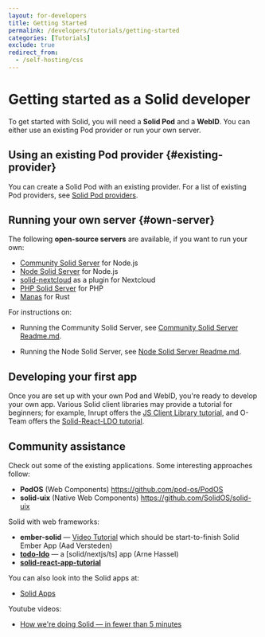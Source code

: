 ```yaml
---
layout: for-developers
title: Getting Started
permalink: /developers/tutorials/getting-started
categories: [Tutorials]
exclude: true
redirect_from:
  - /self-hosting/css
---
```


# Getting started as a Solid developer

To get started with Solid,
you will need a **Solid Pod** and a **WebID**. You can either use an existing Pod provider or run your own server.

## Using an existing Pod provider {#existing-provider}

You can create a Solid Pod with an existing provider.
For a list of existing Pod providers, see [Solid Pod providers](/users/get-a-pod#get-a-pod-from-a-pod-provider).

## Running your own server {#own-server}

The following **open-source servers** are available, if you want to run your own:

- [Community Solid Server](https://github.com/CommunitySolidServer/CommunitySolidServer/) for Node.js
- [Node Solid Server](https://github.com/solid/node-solid-server) for Node.js
- [solid-nextcloud](https://github.com/pdsinterop/solid-nextcloud) as a plugin for Nextcloud
- [PHP Solid Server](https://github.com/pdsinterop/php-solid-server) for PHP
- [Manas](https://github.com/manomayam/manas) for Rust

For instructions on:

- Running the Community Solid Server, see [Community Solid Server Readme.md](https://github.com/CommunitySolidServer/CommunitySolidServer#readme).

- Running the Node Solid Server, see [Node Solid Server Readme.md](https://github.com/nodeSolidServer/node-solid-server/blob/main/README.md).

## Developing your first app

Once you are set up with your own Pod and WebID,
you're ready to develop your own app. Various Solid client libraries may provide a tutorial for beginners; for example, Inrupt offers the [JS Client Library tutorial](https://docs.inrupt.com/developer-tools/javascript/client-libraries/tutorial/getting-started/), and O-Team offers the [Solid-React-LDO tutorial](https://github.com/o-development/ldo/blob/main/documentation/solid-react-tutorial.md).

## Community assistance

Check out some of the existing applications. Some interesting approaches follow:

- **PodOS** (Web Components) https://github.com/pod-os/PodOS
- **solid-uix** (Native Web Components) https://github.com/SolidOS/solid-uix

Solid with web frameworks:

- **ember-solid** — [Video Tutorial](https://nextcloud.hellofuture.be/s/nYYNwGceFSNotJY) which should be start-to-finish Solid Ember App (Aad Versteden)
- **[todo-ldo](https://github.com/megoth/todo-ldo)** — a [solid/nextjs/ts] app (Arne Hassel)
- **[solid-react-app-tutorial](https://virginiabalseiro.com/blog/solid-react-app-tutorial)**

You can also look into the Solid apps at:
- [Solid Apps](https://solidproject.org/apps)

Youtube videos:
- [How we're doing Solid — in fewer than 5 minutes](https://www.youtube.com/watch?v=CqI15zs1NHw)
